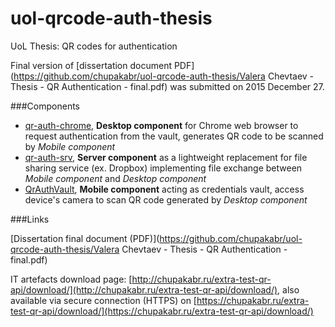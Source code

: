 # uol-qrcode-auth-thesis
UoL Thesis: QR codes for authentication

Final version of [dissertation document PDF](https://github.com/chupakabr/uol-qrcode-auth-thesis/Valera Chevtaev - Thesis - QR Authentication - final.pdf) was submitted on 2015 December 27.

###Components

- [qr-auth-chrome](https://github.com/chupakabr/uol-qrcode-auth-thesis/qr-auth-chrome), **Desktop component** for Chrome web browser to request authentication from the vault, generates QR code to be scanned by *Mobile component*
- [qr-auth-srv](https://github.com/chupakabr/uol-qrcode-auth-thesis/qr-auth-srv), **Server component** as a lightweight replacement for file sharing service (ex. Dropbox) implementing file exchange between *Mobile component* and *Desktop component*
- [QrAuthVault](https://github.com/chupakabr/uol-qrcode-auth-thesis/QrAuthVault), **Mobile component** acting as credentials vault, access device's camera to scan QR code generated by *Desktop component*

###Links

[Dissertation final document (PDF)](https://github.com/chupakabr/uol-qrcode-auth-thesis/Valera Chevtaev - Thesis - QR Authentication - final.pdf)

IT artefacts download page: [http://chupakabr.ru/extra-test-qr-api/download/](http://chupakabr.ru/extra-test-qr-api/download/), also available via secure connection (HTTPS) on [https://chupakabr.ru/extra-test-qr-api/download/](https://chupakabr.ru/extra-test-qr-api/download/)
